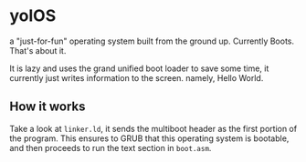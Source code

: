 # yolOS
a "just-for-fun" operating system built from the ground up. Currently Boots. That's about it. 

It is lazy and uses the grand unified boot loader to save some time, it currently just writes information to the screen. namely, Hello World.

## How it works
Take a look at `linker.ld`, it sends the multiboot header as the first portion of the program. This ensures to GRUB that this operating system is bootable, and then proceeds to run the text section in `boot.asm`. 

